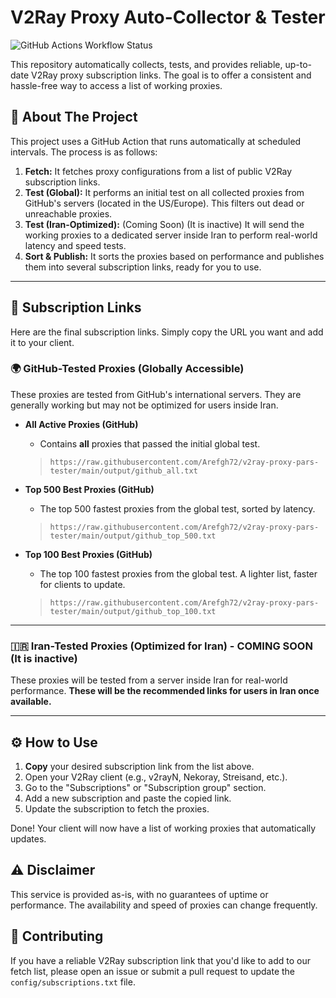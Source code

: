 # V2Ray Proxy Auto-Collector & Tester

![GitHub Actions Workflow Status](https://github.com/Arefgh72/v2ray-proxy-pars-tester/actions/workflows/main.yml/badge.svg)

This repository automatically collects, tests, and provides reliable, up-to-date V2Ray proxy subscription links. The goal is to offer a consistent and hassle-free way to access a list of working proxies.

## 📖 About The Project

This project uses a GitHub Action that runs automatically at scheduled intervals. The process is as follows:

1.  **Fetch:** It fetches proxy configurations from a list of public V2Ray subscription links.
2.  **Test (Global):** It performs an initial test on all collected proxies from GitHub's servers (located in the US/Europe). This filters out dead or unreachable proxies.
3.  **Test (Iran-Optimized):** (Coming Soon) (It is inactive) It will send the working proxies to a dedicated server inside Iran to perform real-world latency and speed tests.
4.  **Sort & Publish:** It sorts the proxies based on performance and publishes them into several subscription links, ready for you to use.

---

## 🚀 Subscription Links

Here are the final subscription links. Simply copy the URL you want and add it to your client.

### 🌍 GitHub-Tested Proxies (Globally Accessible)

These proxies are tested from GitHub's international servers. They are generally working but may not be optimized for users inside Iran.

*   **All Active Proxies (GitHub)**
    *   Contains **all** proxies that passed the initial global test.
    > ```
    > https://raw.githubusercontent.com/Arefgh72/v2ray-proxy-pars-tester/main/output/github_all.txt
    > ```

*   **Top 500 Best Proxies (GitHub)**
    *   The top 500 fastest proxies from the global test, sorted by latency.
    > ```
    > https://raw.githubusercontent.com/Arefgh72/v2ray-proxy-pars-tester/main/output/github_top_500.txt
    > ```

*   **Top 100 Best Proxies (GitHub)**
    *   The top 100 fastest proxies from the global test. A lighter list, faster for clients to update.
    > ```
    > https://raw.githubusercontent.com/Arefgh72/v2ray-proxy-pars-tester/main/output/github_top_100.txt
    > ```

---

### 🇮🇷 Iran-Tested Proxies (Optimized for Iran) - COMING SOON (It is inactive)

These proxies will be tested from a server inside Iran for real-world performance. **These will be the recommended links for users in Iran once available.**

---

## ⚙️ How to Use

1.  **Copy** your desired subscription link from the list above.
2.  Open your V2Ray client (e.g., v2rayN, Nekoray, Streisand, etc.).
3.  Go to the "Subscriptions" or "Subscription group" section.
4.  Add a new subscription and paste the copied link.
5.  Update the subscription to fetch the proxies.

Done! Your client will now have a list of working proxies that automatically updates.

## ⚠️ Disclaimer

This service is provided as-is, with no guarantees of uptime or performance. The availability and speed of proxies can change frequently.

## 🤝 Contributing

If you have a reliable V2Ray subscription link that you'd like to add to our fetch list, please open an issue or submit a pull request to update the `config/subscriptions.txt` file.
